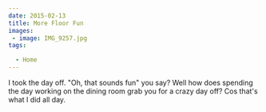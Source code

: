 ```yaml
---
date: 2015-02-13
title: More Floor Fun
images: 
 - image: IMG_9257.jpg
tags:

  - Home
---
```

I took the day off. "Oh, that sounds fun" you say? Well how does spending the day working on the dining room grab you for a crazy day off? Cos that's what I did all day. 